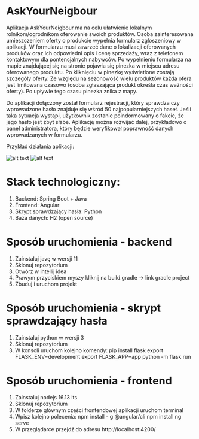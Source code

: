 # AskYourNeigbour

Aplikacja AskYourNeigbour ma na celu ułatwienie lokalnym rolnikom/ogrodnikom oferowanie swoich produktów. Osoba zainteresowana umieszczeniem oferty o produkcie wypełnia formularz zgłoszeniowy w aplikacji. W formularzu musi zawrzeć dane o lokalizacji oferowanych produków oraz ich odpowiedni opis i cenę sprzedaży, wraz z telefonem kontaktowym dla pontencjalnych nabywców. Po wypełnieniu formularza na mapie znajdującej się na stronie pojawia się pinezka w miejscu adresu oferowanego produktu. Po kliknięciu w pinezkę wyświetlone zostają szczegóły oferty. Ze względu na sezonowość wielu produktów każda ofera jest limitowana czasowo (osoba zgłaszająca produkt określa czas ważności oferty). Po upływie tego czasu pinezka znika z mapy.

Do aplikacji dołączony został formularz rejestracji, który sprawdza czy wprowadzone hasło znajduje się wśród 50 najpopularniejszych haseł. Jeśli taka sytuacja wystąpi, użytkownik zostanie poindormowany o fakcie, że jego hasło jest zbyt słabe. Aplikację można rozwijać dalej, przykładowo o panel administratora, który będzie weryfikował poprawność danych wprowadzanych w formularzu. 

Przykład działania aplikacji: 

![alt text](https://i.ibb.co/TTTdC7c/1.png)
![alt text](https://i.ibb.co/pZTFt26/2.png)


# Stack technologiczny:

1. Backend: Spring Boot + Java 
2. Frontend: Angular 
3. Skrypt sprawdzający hasła: Python
4. Baza danych: H2 (open source)

# Sposób uruchomienia - backend

1. Zainstaluj javę w wersji 11
2. Sklonuj repozytorium
3. Otwórz w intellij idea
4. Prawym przyciskiem myszy kliknij na build.gradle -> link gradle project
5. Zbuduj i uruchom projekt

# Sposób uruchomienia - skrypt sprawdzający hasła

1. Zainstaluj python w wersji 3 
2. Sklonuj repozytorium 
3. W konsoli uruchom kolejno komendy: 
   pip install flask
   export FLASK_ENV=development
   export FLASK_APP=app
   python -m flask run

# Sposób uruchomienia - frontend 

1. Zainstaluj nodejs 16.13 lts
2. Sklonuj repozytorium
3. W folderze głównym części frontendowej aplikacji uruchom terminal
4. Wpisz kolejno polecenia:
   npm install - g @angular/cli
   npm install
   ng serve
5. W przeglądarce przejdź do adresu http://localhost:4200/
